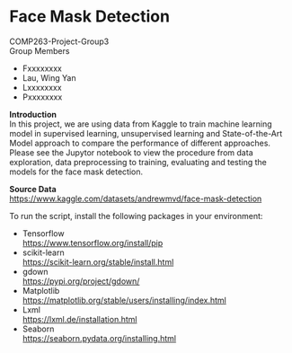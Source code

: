 # Face Mask Detection
COMP263-Project-Group3
<br>Group Members
- Fxxxxxxxx
- Lau, Wing Yan
- Lxxxxxxxx
- Pxxxxxxxx

<b>Introduction</b> <br>
In this project, we are using data from Kaggle to train machine learning model in supervised learning, unsupervised learning and State-of-the-Art Model approach to compare the performance of different approaches. Please see the Jupytor notebook to view the procedure from data exploration, data preprocessing to training, evaluating and testing the models for the face mask detection.

<b>Source Data</b><br>
https://www.kaggle.com/datasets/andrewmvd/face-mask-detection<br>

To run the script, install the following packages in your environment:<br>
- Tensorflow<br>
https://www.tensorflow.org/install/pip
- scikit-learn<br>
https://scikit-learn.org/stable/install.html
- gdown<br>
https://pypi.org/project/gdown/
- Matplotlib<br>
https://matplotlib.org/stable/users/installing/index.html
- Lxml<br>
https://lxml.de/installation.html
- Seaborn<br>
https://seaborn.pydata.org/installing.html
